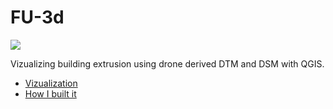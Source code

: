 # FU-3d

![](https://user-images.githubusercontent.com/353700/63689607-f0aa7d80-c7f9-11e9-9064-270e1d8e0b76.gif)

Vizualizing building extrusion using drone derived DTM and DSM with QGIS. 

* [Vizualization](https://maning.github.io/FU-3d/)
* [How I built it](howibuiltit.md)
